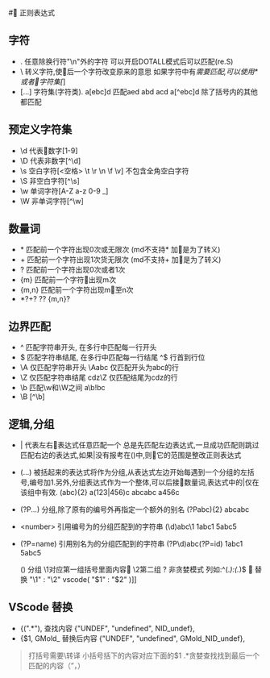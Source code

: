 # 正则表达式
## 字符
-    .   任意除换行符"\n"外的字符 可以开启DOTALL模式后可以匹配(re.S)
-    \   转义字符,使后一个字符改变原来的意思 如果字符中有*需要匹配,可以使用\*或者字符集[*]
-    [...] 字符集(字符类). a[ebc]d 匹配aed abd acd      a[^ebc]d 除了括号内的其他都匹配

## 预定义字符集
-    \d  代表数字[1-9]
-    \D  代表非数字[^\d]
-    \s  空白字符[<空格> \t \r \n \f \v]    不包含全角空白字符
-    \S  非空白字符[^\s]
-    \w  单词字符[A-Z a-z 0-9 _]
-    \W  非单词字符[^\w]

## 数量词
-    \*   匹配前一个字符出现0次或无限次     (md不支持* 加\是为了转义)
-    \+    匹配前一个字符出现1次货无限次    (md不支持+ 加\是为了转义)
-    ?    匹配前一个字符出现0次或者1次
-    {m}  匹配前一个字符出现m次
-    {m,n} 匹配前一个字符出现m至n次
-    *?+? ?? {m,n}?

## 边界匹配
-   ^   匹配字符串开头, 在多行中匹配每一行开头
-   $   匹配字符串结尾, 在多行中匹配每一行结尾  ^$  行首到行位
-   \A  仅匹配字符串开头    \Aabc   仅匹配开头为abc的行
-   \Z  仅匹配字符串结尾    cdz\Z   仅匹配结尾为cdz的行
-   \b  匹配\w和\W之间      a\b!bc
-   \B  [^\b]

## 逻辑,分组
-   |   代表左右表达式任意匹配一个 总是先匹配左边表达式,一旦成功匹配则跳过匹配右边的表达式,如果|没有报考在()中,则它的范围是整改正则表达式
-   (...)   被括起来的表达式将作为分组,从表达式左边开始每遇到一个分组的左括号,编号加1.另外,分组表达式作为一个整体,可以后接数量词,表达式中的|仅在该组中有效.    (abc){2} a(123|456)c    abcabc  a456c
-   (?P<name>...) 分组,除了原有的编号外再指定一个额外的别名 (?P<id>abc){2}      abcabc
-   \<number>   引用编号为<number>的分组匹配到的字符串 (\d)abc\1    1abc1   5abc5
-   (?P=name)   引用别名为<name>的分组匹配到的字符串    (?P<id>\d)abc(?P=id)    1abc1 5abc5

      
    ()  分组 \1对应第一组括号里面内容 \2第二组
    ?   非贪婪模式
列如:^(.*):(.*)$ 
替换 "\1" : "\2"     vscode(  "$1" : "$2"  )]]

## VScode 替换
-   \{(".*"),                查找内容    {"UNDEF", "undefined", NID_undef},
-    {$1, GMold_             替换后内容  {"UNDEF", "undefined", GMold_NID_undef},
>   打括号需要\转译    小括号括下的内容对应下面的$1  .*贪婪查找找到最后一个匹配的内容（”，）    